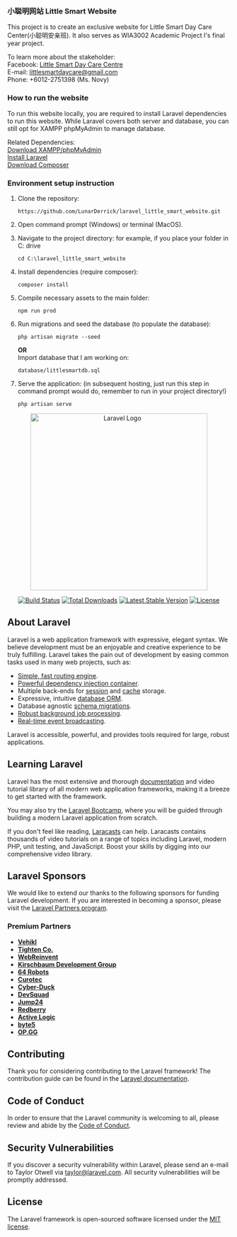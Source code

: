 ### 小聪明网站 Little Smart Website 
This project is to create an exclusive website for Little Smart Day Care Center(小聪明安亲班). It also serves as WIA3002 Academic Project I's final year project.

To learn more about the stakeholder:\
Facebook: [Little Smart Day Care Centre](https://www.facebook.com/p/%E5%B0%8F%E8%81%AA%E6%98%8ELittle-Smart-Day-Care-Centre-100064129656590) <br />
E-mail: littlesmartdaycare@gmail.com\
Phone: +6012-2751398 (Ms. Novy)

### How to run the website
To run this website locally, you are required to install Laravel dependencies to run this website. While Laravel covers both server and database, you can still opt for XAMPP phpMyAdmin to manage database.

Related Dependencies:\
[Download XAMPP/phpMyAdmin](https://www.apachefriends.org/download.html)\
[Install Laravel](https://laravel.com/docs/11.x/installation)\
[Download Composer](https://getcomposer.org/download/)

### Environment setup instruction
1. Clone the repository:
   ```
   https://github.com/LunarDerrick/laravel_little_smart_website.git
   ```
2. Open command prompt (Windows) or terminal (MacOS).
   
3. Navigate to the project directory:
   for example, if you place your folder in C: drive
   ```
   cd C:\laravel_little_smart_website
   ```
4. Install dependencies (require composer):
   ```
   composer install
   ```
5. Compile necessary assets to the main folder:
   ```
   npm run prod
   ```
7. Run migrations and seed the database (to populate the database):
   ```
   php artisan migrate --seed
   ```
   **OR**\
   Import database that I am working on:
   ```
   database/littlesmartdb.sql
   ```
8. Serve the application:
   (in subsequent hosting, just run this step in command prompt would do, remember to run in your project directory!)
   ```
   php artisan serve
   ```

<p align="center"><a href="https://laravel.com" target="_blank"><img src="https://raw.githubusercontent.com/laravel/art/master/logo-lockup/5%20SVG/2%20CMYK/1%20Full%20Color/laravel-logolockup-cmyk-red.svg" width="400" alt="Laravel Logo"></a></p>

<p align="center">
<a href="https://github.com/laravel/framework/actions"><img src="https://github.com/laravel/framework/workflows/tests/badge.svg" alt="Build Status"></a>
<a href="https://packagist.org/packages/laravel/framework"><img src="https://img.shields.io/packagist/dt/laravel/framework" alt="Total Downloads"></a>
<a href="https://packagist.org/packages/laravel/framework"><img src="https://img.shields.io/packagist/v/laravel/framework" alt="Latest Stable Version"></a>
<a href="https://packagist.org/packages/laravel/framework"><img src="https://img.shields.io/packagist/l/laravel/framework" alt="License"></a>
</p>

## About Laravel

Laravel is a web application framework with expressive, elegant syntax. We believe development must be an enjoyable and creative experience to be truly fulfilling. Laravel takes the pain out of development by easing common tasks used in many web projects, such as:

- [Simple, fast routing engine](https://laravel.com/docs/routing).
- [Powerful dependency injection container](https://laravel.com/docs/container).
- Multiple back-ends for [session](https://laravel.com/docs/session) and [cache](https://laravel.com/docs/cache) storage.
- Expressive, intuitive [database ORM](https://laravel.com/docs/eloquent).
- Database agnostic [schema migrations](https://laravel.com/docs/migrations).
- [Robust background job processing](https://laravel.com/docs/queues).
- [Real-time event broadcasting](https://laravel.com/docs/broadcasting).

Laravel is accessible, powerful, and provides tools required for large, robust applications.

## Learning Laravel

Laravel has the most extensive and thorough [documentation](https://laravel.com/docs) and video tutorial library of all modern web application frameworks, making it a breeze to get started with the framework.

You may also try the [Laravel Bootcamp](https://bootcamp.laravel.com), where you will be guided through building a modern Laravel application from scratch.

If you don't feel like reading, [Laracasts](https://laracasts.com) can help. Laracasts contains thousands of video tutorials on a range of topics including Laravel, modern PHP, unit testing, and JavaScript. Boost your skills by digging into our comprehensive video library.

## Laravel Sponsors

We would like to extend our thanks to the following sponsors for funding Laravel development. If you are interested in becoming a sponsor, please visit the [Laravel Partners program](https://partners.laravel.com).

### Premium Partners

- **[Vehikl](https://vehikl.com/)**
- **[Tighten Co.](https://tighten.co)**
- **[WebReinvent](https://webreinvent.com/)**
- **[Kirschbaum Development Group](https://kirschbaumdevelopment.com)**
- **[64 Robots](https://64robots.com)**
- **[Curotec](https://www.curotec.com/services/technologies/laravel/)**
- **[Cyber-Duck](https://cyber-duck.co.uk)**
- **[DevSquad](https://devsquad.com/hire-laravel-developers)**
- **[Jump24](https://jump24.co.uk)**
- **[Redberry](https://redberry.international/laravel/)**
- **[Active Logic](https://activelogic.com)**
- **[byte5](https://byte5.de)**
- **[OP.GG](https://op.gg)**

## Contributing

Thank you for considering contributing to the Laravel framework! The contribution guide can be found in the [Laravel documentation](https://laravel.com/docs/contributions).

## Code of Conduct

In order to ensure that the Laravel community is welcoming to all, please review and abide by the [Code of Conduct](https://laravel.com/docs/contributions#code-of-conduct).

## Security Vulnerabilities

If you discover a security vulnerability within Laravel, please send an e-mail to Taylor Otwell via [taylor@laravel.com](mailto:taylor@laravel.com). All security vulnerabilities will be promptly addressed.

## License

The Laravel framework is open-sourced software licensed under the [MIT license](https://opensource.org/licenses/MIT).
